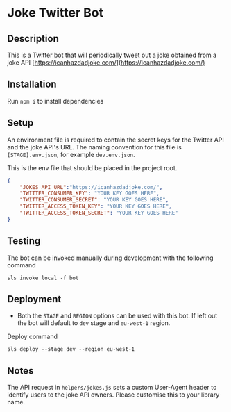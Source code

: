 <!--
title: Joke Twitter Bot
description: Twitter bot that will periodically tweet out a joke obtained from a joke API.
layout: Doc
framework: v1
platform: AWS
language: nodeJS
authorLink: 'https://github.com/Fixy250185'
authorName: 'Craig Sweaton'
authorAvatar: 'https://avatars0.githubusercontent.com/u/26969518?v=4&s=140'
-->
# Joke Twitter Bot

## Description
This is a Twitter bot that will periodically tweet out a joke obtained from a joke API [https://icanhazdadjoke.com/](https://icanhazdadjoke.com/)

## Installation
Run `npm i` to install dependencies

## Setup
An environment file is required to contain the secret keys for the Twitter API and the joke API's URL. The naming convention for this file is `[STAGE].env.json`, for example `dev.env.json`.

This is the env file that should be placed in the project root.
```json
{
    "JOKES_API_URL":"https://icanhazdadjoke.com/",
    "TWITTER_CONSUMER_KEY": "YOUR KEY GOES HERE",
    "TWITTER_CONSUMER_SECRET": "YOUR KEY GOES HERE",
    "TWITTER_ACCESS_TOKEN_KEY": "YOUR KEY GOES HERE",
    "TWITTER_ACCESS_TOKEN_SECRET": "YOUR KEY GOES HERE"
}
```

## Testing
The bot can be invoked manually during development with the following command
```
sls invoke local -f bot
```

## Deployment
- Both the `STAGE` and `REGION` options can be used with this bot. If left out the bot will default to `dev` stage and `eu-west-1` region.

Deploy command
```
sls deploy --stage dev --region eu-west-1
```

## Notes
The API request in `helpers/jokes.js` sets a custom User-Agent header to identify users to the joke API owners. Please customise this to your library name.